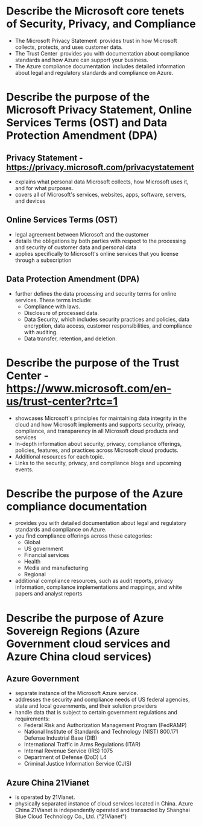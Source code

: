 # Describe the Microsoft core tenets of Security, Privacy, and Compliance

- The Microsoft Privacy Statement  provides trust in how Microsoft collects, protects, and uses customer data.
- The Trust Center  provides you with documentation about compliance standards and how Azure can support your business.
- The Azure compliance documentation  includes detailed information about legal and regulatory standards and compliance on Azure.


# Describe the purpose of the Microsoft Privacy Statement, Online Services Terms (OST) and Data Protection Amendment (DPA)

## Privacy Statement - https://privacy.microsoft.com/privacystatement

- explains what personal data Microsoft collects, how Microsoft uses it, and for what purposes.
- covers all of Microsoft's services, websites, apps, software, servers, and devices

## Online Services Terms (OST)

- legal agreement between Microsoft and the customer
- details the obligations by both parties with respect to the processing and security of customer data and personal data
- applies specifically to Microsoft's online services that you license through a subscription

## Data Protection Amendment (DPA)

- further defines the data processing and security terms for online services. These terms include:
	- Compliance with laws.
	- Disclosure of processed data.
	- Data Security, which includes security practices and policies, data encryption, data access, customer responsibilities, and compliance with auditing.
	- Data transfer, retention, and deletion.


# Describe the purpose of the Trust Center - https://www.microsoft.com/en-us/trust-center?rtc=1

- showcases Microsoft's principles for maintaining data integrity in the cloud and how Microsoft implements and supports security, privacy, compliance, and transparency in all Microsoft cloud products and services
- In-depth information about security, privacy, compliance offerings, policies, features, and practices across Microsoft cloud products.
- Additional resources for each topic.
- Links to the security, privacy, and compliance blogs and upcoming events.


# Describe the purpose of the Azure compliance documentation

- provides you with detailed documentation about legal and regulatory standards and compliance on Azure.
- you find compliance offerings across these categories:
	- Global
	- US government
	- Financial services
	- Health
	- Media and manufacturing
	- Regional
- additional compliance resources, such as audit reports, privacy information, compliance implementations and mappings, and white papers and analyst reports


# Describe the purpose of Azure Sovereign Regions (Azure Government cloud services and Azure China cloud services)

## Azure Government

- separate instance of the Microsoft Azure service. 
- addresses the security and compliance needs of US federal agencies, state and local governments, and their solution providers
- handle data that is subject to certain government regulations and requirements:
	- Federal Risk and Authorization Management Program (FedRAMP)
	- National Institute of Standards and Technology (NIST) 800.171 Defense Industrial Base (DIB)
	- International Traffic in Arms Regulations (ITAR)
	- Internal Revenue Service (IRS) 1075
	- Department of Defense (DoD) L4
	- Criminal Justice Information Service (CJIS)

## Azure China 21Vianet

- is operated by 21Vianet. 
- physically separated instance of cloud services located in China. Azure China 21Vianet is independently operated and transacted by Shanghai Blue Cloud Technology Co., Ltd. ("21Vianet")